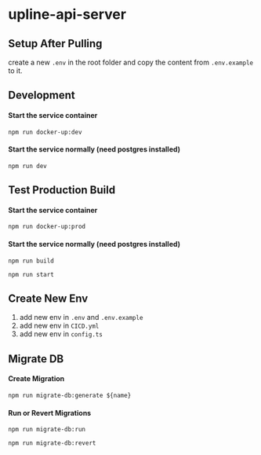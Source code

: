# upline-api-server

## Setup After Pulling

create a new `.env` in the root folder and copy the content from `.env.example` to it.

## Development

#### Start the service container

`npm run docker-up:dev`

#### Start the service normally (need postgres installed)

`npm run dev`

## Test Production Build

#### Start the service container

`npm run docker-up:prod`

#### Start the service normally (need postgres installed)

`npm run build`

`npm run start`

## Create New Env

1. add new env in `.env` and `.env.example`
2. add new env in `CICD.yml`
3. add new env in `config.ts`

## Migrate DB

#### Create Migration

`npm run migrate-db:generate ${name}`

#### Run or Revert Migrations

`npm run migrate-db:run`

`npm run migrate-db:revert`
